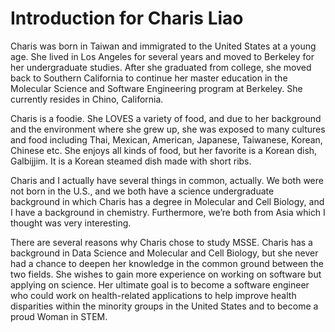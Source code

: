 # Introduction for Charis Liao

Charis was born in Taiwan and immigrated to the United States at a young age. She lived in Los Angeles for several years and moved to Berkeley for her undergraduate studies. After she graduated from college, she moved back to Southern California to continue her master education in the Molecular Science and Software Engineering program at Berkeley. She currently resides in Chino, California. 

Charis is a foodie. She LOVES a variety of food, and due to her background and the environment where she grew up, she was exposed to many cultures and food including Thai, Mexican, American, Japanese, Taiwanese, Korean, Chinese etc. She enjoys all kinds of food, but her favorite is a Korean dish, Galbijjim. It is a Korean steamed dish made with short ribs. 

Charis and I actually have several things in common, actually. We both were not born in the U.S., and we both have a science undergraduate background in which Charis has a degree in Molecular and Cell Biology, and I have a background in chemistry. Furthermore, we’re both from Asia which I thought was very interesting. 

There are several reasons why Charis chose to study MSSE. Charis has a background in Data Science and Molecular and Cell Biology, but she never had a chance to deepen her knowledge in the common ground between the two fields. She wishes to gain more experience on working on software but applying on science. Her ultimate goal is to become a software engineer who could work on health-related applications to help improve health disparities within the minority groups in the United States and to become a proud Woman in STEM. 